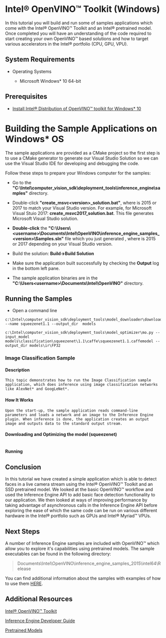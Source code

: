   
# Intel® OpenVINO™ Toolkit (Windows)
In this tutorial you will build and run some of samples applications which come with the Intel® OpenVINO™ Toolkit and an Intel® pretrained model. Once completed you will have an understanding of the code required to start creating your own OpenVINO™ based solutions and how to target various accelerators in the Intel® portfolio (CPU, GPU, VPU).

## System Requirements
* Operating Systems

	* Microsoft Windows* 10 64-bit

## Prerequisites
* [Install Intel® Distribution of OpenVINO™ toolkit for Windows* 10](https://software.intel.com/en-us/articles/OpenVINO-Install-Windows)




# Building the Sample Applications on Windows* OS

The sample applications are provided as a CMake project so the first step is to use a CMake generator to generate our Visual Studio Solution so we can use the Visual Studio IDE for developing and debugging the code.

Follow these steps to prepare your Windows computer for the samples:

- Go to the **"C:\Intel\computer_vision_sdk\deployment_tools\inference_engine\samples\"** directory.

- Double-click **"create_msvc\<version\>_solution.bat"**, where <version> is 2015 or 2017 to match your Visual Studio version. For example, for Microsoft Visual Stuio 2017: **create_msvc2017_solution.bat**. This file generates Microsoft Visual Studio solution.

- **Double-click** the **"C:\Users\\<username\>\Documents\Intel\OpenVINO\inference_engine_samples_\<version\>\Samples.sln"** file which you just generated , where <version> is 2015 or 2017 depending on your Visual Studio version.

- Build the solution: **Build->Build Solution**

- Make sure the application built successfully by checking the **Output** log in the bottom left pane.

- The sample application binaries are in the **"C:\Users\<username>\Documents\Intel\OpenVINO"** directory.

## Running the Samples

- Open a command line

```console
c:\Intel\computer_vision_sdk\deployment_tools\model_downloader\downloader.py --name squeezenet1.1 --output_dir  models

c:\Intel\computer_vision_sdk\deployment_tools\model_optimizer\mo.py --input_model models\classification\squeezenet\1.1\caffe\squeezenet1.1.caffemodel --output_dir models\ir\FP32
```
### Image Classification Sample
#### Description

    This topic demonstrates how to run the Image Classification sample application, which does inference using image classification networks like AlexNet* and GoogLeNet*.

#### How It Works

    Upon the start-up, the sample application reads command-line parameters and loads a network and an image to the Inference Engine plugin. When inference is done, the application creates an output image and outputs data to the standard output stream.

#### Downloading and Optimizing the model (squeezenet)
```console
```
#### Running


## Conclusion
In this tutorial we have created a simple application which is able to detect faces in a live camera stream using the Intel® OpenVINO™ Toolkit and an SSD pretrained model. We looked at the basic OpenVINO™ workflow and used the Inference Engine API to add basic face detection functionality to our application. We then looked at ways of improving performance by taking advantage of asynchronous calls in the Inference Engine API before exploring the ease of which the same code can be run on various different hardware in the Intel® portfolio such as GPUs and Intel® Myriad™ VPUs.

## Next Steps
A number of Inference Engine samples are included with OpenVINO™ which allow you to explore it's capabilities using pretrained models. The sample executables can be found in the following directory:

> Documents\Intel\OpenVINO\inference_engine_samples_2015\intel64\Release

You can find additional information about the samples with examples of how to use them [HERE](https://software.intel.com/en-us/articles/OpenVINO-IE-Samples).

## Additional Resources
[Intel® OpenVINO™ Toolkit](https://software.intel.com/en-us/openvino-toolkit)

[Inference Engine Developer Guide](https://software.intel.com/en-us/articles/OpenVINO-InferEngine)

[Pretrained Models](https://software.intel.com/en-us/openvino-toolkit/documentation/pretrained-models)



